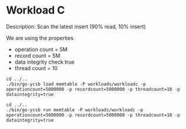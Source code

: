 # Workload C
Description: Scan the latest insert (90% read, 10% insert)

We are using the properties
- operation count = 5M
- record count = 5M
- data integrity check true
- thread count = 10

```shell
cd ../..
./bin/go-ycsb load memtable -P workloads/workloadc -p operationcount=5000000 -p recordcount=5000000 -p threadcount=10 -p dataintegrity=true
```

```shell
cd ../..
./bin/go-ycsb run memtable -P workloads/workloadc -p operationcount=5000000 -p recordcount=5000000 -p threadcount=10 -p dataintegrity=true
```
